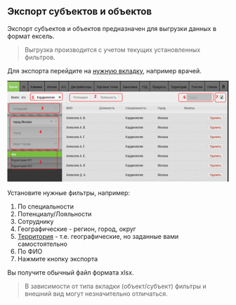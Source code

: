 ## Экспорт субъектов и объектов

Экспорт субъектов и объектов предназначен для выгрузки данных в формат ексель.

> Выгрузка производится с учетом текущих установленных фильтров.

Для экспорта перейдите на [нужную вкладку](database.md), например врачей.

![](../images/database-export.png)

Установите нужные фильтры, например:
1. По специальности
2. Потенциалу/Лояльности
3. Сотруднику
4. Географические - регион, город, округ
5. [Территория](database-territory.md) - т.е. географические, но заданные вами самостоятельно
6. По ФИО
7. Нажмите кнопку экспорта

Вы получите обычный файл формата xlsx.

> В зависимости от типа вкладки (объект/субъект) фильтры и внешний вид могут незначительно отличаться.
